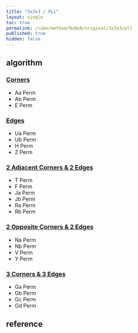 ```yaml
---
title: "3x3x3 / PLL"
layout: single
toc: true
permalink: /cube/method/NxNxN/original/3x3x3/pll
published: true
hidden: false
---
```


<head>
  <base target="_blank">
</head>



## algorithm

### [Corners](/cube/method/NxNxN/original/3x3x3/pll/corners)

- Aa Perm
- Ab Perm
- E Perm

### [Edges](/cube/method/NxNxN/original/3x3x3/pll/edges)

- Ua Perm
- Ub Perm
- H Perm
- Z Perm

### [2 Adjacent Corners & 2 Edges](/cube/method/NxNxN/original/3x3x3/pll/2_adjacent_corners_2_edges)

- T Perm
- F Perm
- Ja Perm
- Jb Perm
- Ra Perm
- Rb Perm

### [2 Opposite Corners & 2 Edges](/cube/method/NxNxN/original/3x3x3/pll/2_opposite_corners_2_edges)

- Na Perm
- Nb Perm
- V Perm
- Y Perm

### [3 Corners & 3 Edges](/cube/method/NxNxN/original/3x3x3/pll/3_corners_3_edges)

- Ga Perm
- Gb Perm
- Gc Perm
- Gd Perm



## reference
